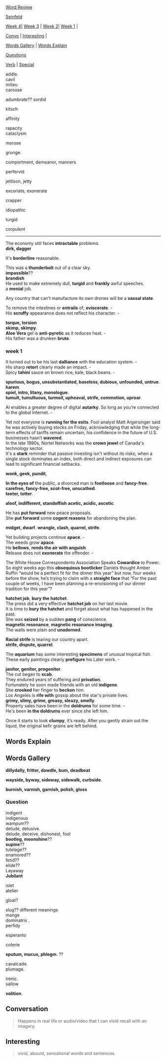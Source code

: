 
[Word Review](../../words-review.md)  

[Seinfeld](../../media/seinfeld.md)  

[Week 4](#week-4)| [Week 3](#week-3) | [Week 2](#week-2)| [Week 1](#week-1) |  

[Convo](#conversation) | [Interesting](#interesting) |  

[Words Gallery](#words-gallery) | [Words Explain](#words-explain)  

[Questions](#Question) 

[Verb](../../special/2024/verb-24.md) | [Special](../../special/2024/special-words-24.md)  

addle.  
cavil  
milieu  
carouse  

adumbrate?? 
sordid 

kitsch  

affinity  

rapacity  
cataclysm  

morose  

grunge.  

comportment, demeanor, manners 

perfervid 

jettison, jetty  

excoriate, exonerate   

crapper  

idiopathic 

turgid 

corpulent 

-------------------------  

The economy still faces **intractable** problems.  
**dirk, dagger** 

It's **borderline** reasonable.  

This was a **thunderbolt** out of a clear sky.  
**impassible**??  
**brandish**  
He used to make extremely dull, **turgid** and **frankly** awful speeches.  
a **menial** job.  

Any country that can’t manufacture its own drones will be a **vassal state**.  

To remove the intestines or **entrails** of; **eviscerate**. -  
His **scruffy** appearance does not reflect his character. -  

**torque, torsion**  
**skimp, skimpy**.  
**Aloe Vera** gel is **anti-pyretic** as it reduces heat. -  
His father was a drunken **brute**.  


### week 1 
It turned out to be his last **dalliance** with the education system. -  
His sharp **retort** clearly made an impact. -    
Spicy **tahini** sauce on brown rice, kale, black beans. -     

**spurious, bogus, unsubstantiated, baseless, dubious, unfounded, untrue**.  
**harem**.  
**spiel, intro, litany, monologue**.  
**tumult, tumultuous, turmoil, upheaval, strife, commotion, uproar**.  


AI enables a greater degree of digital **autarky**. So long as you’re connected to the global Internet. -    

Yet not everyone is **running for the exits**. Fool analyst Matt Argersinger said he was actively buying stocks on Friday, acknowledging that while the long-term effects of tariffs remain uncertain, his confidence in the future of U.S. businesses hasn’t **wavered**.   
In the late 1990s, Nortel Networks was the **crown jewel** of Canada's technology sector.  
It's a **stark** reminder that passive investing isn't without its risks; when a single stock dominates an index, both direct and indirect exposures can lead to significant financial setbacks.  

**wonk, geek, pundit**, 

**In the eyes of** the public, a divorced man is **footloose** and **fancy-free**.  
**carefree, fancy-free, scot-free, unscathed**.  
**teeter, totter**.  

**aloof, indifferent, standoffish** 
**acetic, acidic, ascetic**.  

He has **put forward** new peace proposals.  
She **put forward** some **cogent reasons** for abandoning the plan.  

**midget, dwarf**. 
**wrangle, clash, quarrel, strife**.  

Yet building projects continue **apace**. -    
The weeds grow **apace**.  
He **bellows**, **rends the air with anguish**.  
Release does not **exonerate** the offender. -  

The White House Correspondents Association Speaks **Cowardice** to Power.  
So eight weeks ago this **obsequious** **bootlicker** Daniels thought Amber Ruffin “would be a perfect fit for the dinner this year” but now, four weeks before the show, he’s trying to claim with a **straight face** that “For the past couple of weeks, I have been planning a re-envisioning of our dinner tradition for this year”?  

**hatchet job**, **bury the hatchet**.   
The press did a very effective **hatchet job** on her last movie.  
It is time to **bury the hatchet** and forget about what has happened in the past.   
She was **seized** by a sudden **pang** of conscience.   
**magnetic resonance**, **magnetic resonance imaging**.  
The walls were plain and **unadorned**.  

**Racial strife** is tearing our country apart.  
**strife, dispute, quarrel**.  

The **aquarium** has some interesting **specimens** of unusual tropical fish.  
These early paintings clearly **prefigure** his Later work. -    

**janitor, genitor, progenitor**.  
The cut began to **scab**.  
They endured years of suffering and **privation**.  
Fortunately he soon made friends with an old **indigene**.  
She **crooked** her finger to **beckon** him.  
Los Angeles is **rife with** gossip about the star's private lives.  
**grimy, slimy, grime, greasy, sleazy, smelly**.  
Property sales have been in the **doldrums** for some time. -  
He's been **in the doldrums** ever since she left him.  

Once it starts to look **clumpy**, it’s ready. After you gently strain out the liquid, the original kefir grains are left behind.  

## Words Explain 

## Words Gallery  
**dillydally, fritter, dawdle, bum, deadbeat** 

**wayside, byway, sideway, sidewalk, curbside**.  

**burnish, varnish, garnish, polish, gloss**  

### Question  

indigent  
indigenous  
wampum??  
delude, delusive.  
delude, deceive, dishonest, fool  
**bootleg, moonshine**??  
**supine**??  
tutelage??  
enamored??  
fetid??  
elide??  
Layaway  
**Jubilant**  

islet  
atelier  

gloat?  

slug?? different meanings  
mange  
dominatrix .  
perfidy  

esperanto  

coterie  

**sputum, mucus, phlegm**. ??  

cavalcade.  
plumage.  

irenic.  
sallow  

**volition**.  

## Conversation  
> Happens in real life or audio/video that I can vivid recall with an imagery.  


## Interesting  
> vivid, absurd, sensational words and sentences.  


